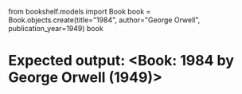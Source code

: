 from bookshelf.models import Book
book = Book.objects.create(title="1984", author="George Orwell", publication_year=1949)
book
# Expected output: <Book: 1984 by George Orwell (1949)>
